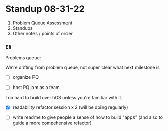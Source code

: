 # Standup 08-31-22

1. Problem Queue Assessment
2. Standups
3. Other notes / points of order



### Eli
Problems queue:

We're drifting from problem queue, not super clear what next milestone is
- [ ] organize PQ
- [ ] host PQ jam as a team


Too hard to build over hOS unless you're familiar with it.
- [x] readability refactor session x 2 (will be doing regularly)
- [ ] write readme to give people a sense of how to build "apps" (and also to guide a more compehensive refactor)

